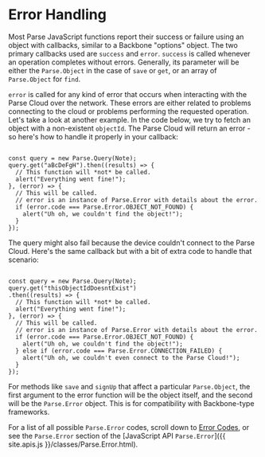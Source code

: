 # Error Handling

Most Parse JavaScript functions report their success or failure using an object with callbacks, similar to a Backbone "options" object.  The two primary callbacks used are `success` and `error`.  `success` is called whenever an operation completes without errors.  Generally, its parameter will be either the `Parse.Object` in the case of `save` or `get`, or an array of `Parse.Object` for `find`.

`error` is called for any kind of error that occurs when interacting with the Parse Cloud over the network. These errors are either related to problems connecting to the cloud or problems performing the requested operation. Let's take a look at another example.  In the code below, we try to fetch an object with a non-existent `objectId`. The Parse Cloud will return an error - so here's how to handle it properly in your callback:

<pre><code class="javascript">
const query = new Parse.Query(Note);
query.get("aBcDeFgH").then((results) => {
  // This function will *not* be called.
  alert("Everything went fine!");
}, (error) => {
  // This will be called.
  // error is an instance of Parse.Error with details about the error.
  if (error.code === Parse.Error.OBJECT_NOT_FOUND) {
    alert("Uh oh, we couldn't find the object!");
  }
});
</code></pre>

The query might also fail because the device couldn't connect to the Parse Cloud. Here's the same callback but with a bit of extra code to handle that scenario:

<pre><code class="javascript">
const query = new Parse.Query(Note);
query.get("thisObjectIdDoesntExist")
.then((results) => {
  // This function will *not* be called.
  alert("Everything went fine!");
}, (error) => {
  // This will be called.
  // error is an instance of Parse.Error with details about the error.
  if (error.code === Parse.Error.OBJECT_NOT_FOUND) {
    alert("Uh oh, we couldn't find the object!");
  } else if (error.code === Parse.Error.CONNECTION_FAILED) {
    alert("Uh oh, we couldn't even connect to the Parse Cloud!");
  }
});
</code></pre>

For methods like `save` and `signUp` that affect a particular `Parse.Object`, the first argument to the error function will be the object itself, and the second will be the `Parse.Error` object.  This is for compatibility with Backbone-type frameworks.

For a list of all possible `Parse.Error` codes, scroll down to [Error Codes](#error-codes), or see the `Parse.Error` section of the  [JavaScript API `Parse.Error`]({{ site.apis.js }}/classes/Parse.Error.html).
